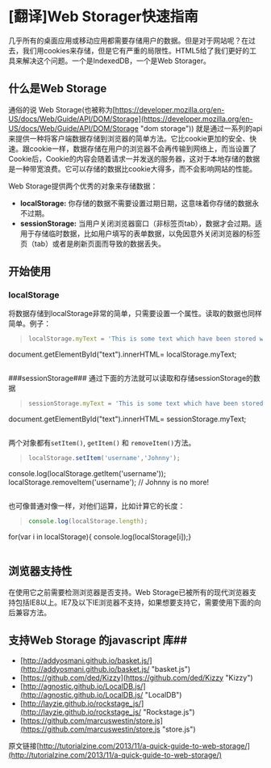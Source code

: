 # [翻译]Web Storager快速指南 

几乎所有的桌面应用或移动应用都需要存储用户的数据。但是对于网站呢？在过去，我们用cookies来存储，但是它有严重的局限性。HTML5给了我们更好的工具来解决这个问题。一个是IndexedDB，一个是Web Storager。

## 什么是Web Storage ##
通俗的说 Web Storage(也被称为[https://developer.mozilla.org/en-US/docs/Web/Guide/API/DOM/Storage](https://developer.mozilla.org/en-US/docs/Web/Guide/API/DOM/Storage "dom storage")) 就是通过一系列的api来提供一种将客户端数据存储到浏览器的简单方法。它比cookie更加的安全、快速。跟cookie一样，数据存储在用户的浏览器不会再传输到网络上，而当设置了Cookie后，Cookie的内容会随着请求一并发送的服务器，这对于本地存储的数据是一种带宽浪费。它可以存储的数据比cookie大得多，而不会影响网站的性能。

Web Storage提供两个优秀的对象来存储数据：<br>
- **localStorage:** 你存储的数据不需要设置过期日期，这意味着你存储的数据永不过期。
- **sessionStorage:** 当用户关闭浏览器窗口（非标签页tab），数据才会过期。适用于存储临时数据，比如用户填写的表单数据，以免因意外关闭浏览器的标签页（tab）或者是刷新页面而导致的数据丢失。

## 开始使用 ##

### localStorage ###
将数据存储到localStorage非常的简单，只需要设置一个属性。读取的数据也同样简单。例子：

> ```javascript
> localStorage.myText = 'This is some text which have been stored with localStorage object';
document.getElementById("text").innerHTML= localStorage.myText;
> ```

###sessionStorage###
通过下面的方法就可以读取和存储sessionStorage的数据
> ```javascript
> sessionStorage.myText = 'This is some text which have been stored with sessionStorage object';
document.getElementById("text").innerHTML= sessionStorage.myText;
> ```
 
两个对象都有`setItem()`, `getItem()` 和 `removeItem()`方法。
> ```javascript
> localStorage.setItem('username','Johnny');
console.log(localStorage.getItem('username'));
localStorage.removeItem('username'); // Johnny is no more!
> ```

也可像普通对像一样，对他们运算，比如计算它的长度：
> ```javascript
> console.log(localStorage.length);
for(var i in localStorage){ console.log(localStorage[i]);}
> ```
  
 
## 浏览器支持性 ##
在使用它之前需要检测浏览器是否支持。Web Storage已被所有的现代浏览器支持包括IE8以上。IE7及以下IE浏览器不支持，如果想要支持它，需要使用下面的向后兼容方法。


## 支持Web Storage 的javascript 库##

- [http://addyosmani.github.io/basket.js/](http://addyosmani.github.io/basket.js/ "basket.js")
- [https://github.com/ded/Kizzy](https://github.com/ded/Kizzy "Kizzy")
- [http://agnostic.github.io/LocalDB.js/](http://agnostic.github.io/LocalDB.js/ "LocalDB")
- [http://layzie.github.io/rockstage_js/](http://layzie.github.io/rockstage_js/ "Rockstage.js")
- [https://github.com/marcuswestin/store.js](https://github.com/marcuswestin/store.js "store.js")


原文链接[http://tutorialzine.com/2013/11/a-quick-guide-to-web-storage/](http://tutorialzine.com/2013/11/a-quick-guide-to-web-storage/)
  

 
 
